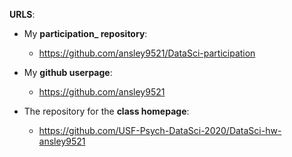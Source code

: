 **URLS**:

* My **participation_ repository**: 
  * https://github.com/ansley9521/DataSci-participation

* My **github userpage**:
  * https://github.com/ansley9521

* The repository for the **class homepage**:  
  * https://github.com/USF-Psych-DataSci-2020/DataSci-hw-ansley9521
